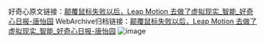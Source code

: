 好奇心原文链接：[颠覆鼠标失败以后，Leap Motion 去做了虚拟现实_智能_好奇心日报-唐怡园](https://www.qdaily.com/articles/7800.html)
WebArchive归档链接：[颠覆鼠标失败以后，Leap Motion 去做了虚拟现实_智能_好奇心日报-唐怡园](http://web.archive.org/web/20190623172909/https://www.qdaily.com/articles/7800.html)
![image](http://ww3.sinaimg.cn/large/007d5XDply1g3wjye105jj30u032dqs0)